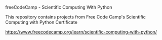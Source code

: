 freeCodeCamp - Scientific Computing With Python

This repository contains projects from Free Code Camp's Scientific Computing with Python Certificate

https://www.freecodecamp.org/learn/scientific-computing-with-python/
